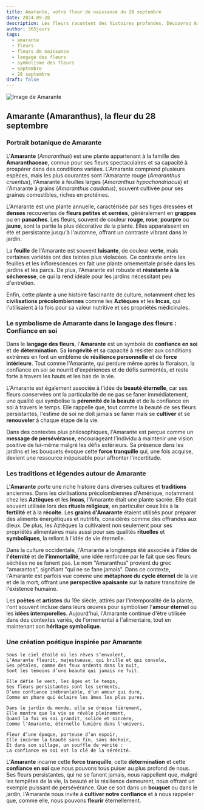 ```yaml
---
title: Amarante, votre fleur de naissance du 28 septembre
date: 2024-09-28
description: Les fleurs racontent des histoires profondes. Découvrez Amarante, votre fleur de naissance du 28 septembre, ses symboles et récits fascinants. Plongez dans sa signification et son langage unique dans l'art floral.
author: 365jours
tags:
  - amarante
  - fleurs
  - fleurs de naissance
  - langage des fleurs
  - symbolisme des fleurs
  - septembre
  - 28 septembre
draft: false
---
```



![Image de Amarante](https://cdn.pixabay.com/photo/2017/09/20/19/42/foxtail-2769772_640.jpg#center)


## Amarante (Amaranthus), la fleur du 28 septembre

### Portrait botanique de Amarante

L'**Amarante** (_Amaranthus_) est une plante appartenant à la famille des **Amaranthaceae**, connue pour ses fleurs spectaculaires et sa capacité à prospérer dans des conditions variées. L'Amarante comprend plusieurs espèces, mais les plus courantes sont l'Amarante rouge (_Amaranthus cruentus_), l'Amarante à feuilles larges (_Amaranthus hypochondriacus_) et l'Amarante à grains (_Amaranthus caudatus_), souvent cultivée pour ses graines comestibles, riches en protéines.

L'Amarante est une plante annuelle, caractérisée par ses tiges dressées et **denses** recouvertes de **fleurs petites et serrées**, généralement en **grappes** ou en **panaches**. Les fleurs, souvent de couleur **rouge**, **rose**, **pourpre** ou **jaune**, sont la partie la plus décorative de la plante. Elles apparaissent en été et persistante jusqu'à l'automne, offrant un contraste vibrant dans le jardin.

La **feuille** de l'Amarante est souvent **luisante**, de couleur **verte**, mais certaines variétés ont des teintes plus violacées. Ce contraste entre les feuilles et les inflorescences en fait une plante ornementale prisée dans les jardins et les parcs. De plus, l'Amarante est robuste et **résistante à la sécheresse**, ce qui la rend idéale pour les jardins nécessitant peu d'entretien.

Enfin, cette plante a une histoire fascinante de culture, notamment chez les **civilisations précolombiennes** comme les **Aztèques** et les **Incas**, qui l'utilisaient à la fois pour sa valeur nutritive et ses propriétés médicinales.

### Le symbolisme de Amarante dans le langage des fleurs : Confiance en soi

Dans le **langage des fleurs**, l'**Amarante** est un symbole de **confiance en soi** et de **détermination**. Sa **longévité** et sa capacité à résister aux conditions extrêmes en font un emblème de **résilience personnelle** et de **force intérieure**. Tout comme l'Amarante, qui perdure même après la floraison, la confiance en soi se nourrit d'expériences et de défis surmontés, et reste forte à travers les hauts et les bas de la vie.

L'Amarante est également associée à l'idée de **beauté éternelle**, car ses fleurs conservées ont la particularité de ne pas se faner immédiatement, une qualité qui symbolise la **pérennité de la beauté** et de la confiance en soi à travers le temps. Elle rappelle que, tout comme la beauté de ses fleurs persistantes, l'estime de soi ne doit jamais se faner mais se **cultiver** et se **renouveler** à chaque étape de la vie.

Dans des contextes plus philosophiques, l'Amarante est perçue comme un **message de persévérance**, encourageant l'individu à maintenir une vision positive de lui-même malgré les défis extérieurs. Sa présence dans les jardins et les bouquets évoque cette **force tranquille** qui, une fois acquise, devient une ressource inépuisable pour affronter l'incertitude.

### Les traditions et légendes autour de Amarante

L'**Amarante** porte une riche histoire dans diverses cultures et **traditions** anciennes. Dans les civilisations précolombiennes d'Amérique, notamment chez les **Aztèques** et les **Incas**, l'Amarante était une plante sacrée. Elle était souvent utilisée lors des **rituels religieux**, en particulier ceux liés à la **fertilité** et à la **récolte**. Les **grains d'Amarante** étaient utilisés pour préparer des aliments énergétiques et nutritifs, considérés comme des offrandes aux dieux. De plus, les Aztèques la cultivaient non seulement pour ses propriétés alimentaires mais aussi pour ses qualités **rituelles** et **symboliques**, la reliant à l'idée de vie éternelle.

Dans la culture occidentale, l'Amarante a longtemps été associée à l'idée de **l'éternité** et de **l'immortalité**, une idée renforcée par le fait que ses fleurs séchées ne se fanent pas. Le nom "Amaranthus" provient du grec "amarantos", signifiant "qui ne se fane jamais". Dans ce contexte, l'Amarante est parfois vue comme une **métaphore du cycle éternel** de la vie et de la mort, offrant une **perspective apaisante** sur la nature transitoire de l'existence humaine.

Les **poètes** et **artistes** du 19e siècle, attirés par l'intemporalité de la plante, l'ont souvent incluse dans leurs œuvres pour symboliser l'**amour éternel** ou les **idées intemporelles**. Aujourd'hui, l'Amarante continue d'être utilisée dans des contextes variés, de l'ornemental à l'alimentaire, tout en maintenant son **héritage symbolique**.

### Une création poétique inspirée par Amarante

```
Sous le ciel étoilé où les rêves s’envolent,  
L'Amarante fleurit, majestueuse, qui brille et qui console,  
Ses pétales, comme des feux ardents dans la nuit,  
Sont les témoins d’une beauté qui jamais ne fuit.

Elle défie le vent, les âges et le temps,  
Ses fleurs persistantes sont les serments,  
D’une confiance inébranlable, d’un amour qui dure,  
Comme un phare qui éclaire les âmes les plus pures.

Dans le jardin du monde, elle se dresse fièrement,  
Elle montre que la vie se révèle pleinement,  
Quand la foi en soi grandit, solide et sincère,  
Comme l'Amarante, éternelle lumière dans l'univers.

Fleur d’une époque, porteuse d’un espoir,  
Elle incarne la beauté sans fin, sans déchoir,  
Et dans son sillage, un souffle de vérité :  
La confiance en soi est la clé de la sérénité.
```

L'**Amarante** incarne cette **force tranquille**, cette **détermination** et cette **confiance en soi** que nous pouvons tous puiser au plus profond de nous. Ses fleurs persistantes, qui ne se fanent jamais, nous rappellent que, malgré les tempêtes de la vie, la beauté et la résilience demeurent, nous offrant un exemple puissant de persévérance. Que ce soit dans un **bouquet** ou dans le jardin, l'Amarante nous invite à **cultiver notre confiance** et à nous rappeler que, comme elle, nous pouvons **fleurir** éternellement.